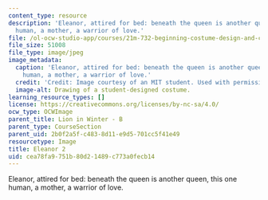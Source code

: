 ```yaml
---
content_type: resource
description: 'Eleanor, attired for bed: beneath the queen is another queen, this one
  human, a mother, a warrior of love.'
file: /ol-ocw-studio-app/courses/21m-732-beginning-costume-design-and-construction-fall-2008/cea78fa9751b80d21489c773a0fecb14_eleanor2.jpg
file_size: 51008
file_type: image/jpeg
image_metadata:
  caption: 'Eleanor, attired for bed: beneath the queen is another queen, this one
    human, a mother, a warrior of love.'
  credit: 'Credit: Image courtesy of an MIT student. Used with permission.'
  image-alt: Drawing of a student-designed costume.
learning_resource_types: []
license: https://creativecommons.org/licenses/by-nc-sa/4.0/
ocw_type: OCWImage
parent_title: Lion in Winter - B
parent_type: CourseSection
parent_uid: 2b0f2a5f-c483-8d11-e9d5-701cc5f41e49
resourcetype: Image
title: Eleanor 2
uid: cea78fa9-751b-80d2-1489-c773a0fecb14
---
```

Eleanor, attired for bed: beneath the queen is another queen, this one human, a mother, a warrior of love.
